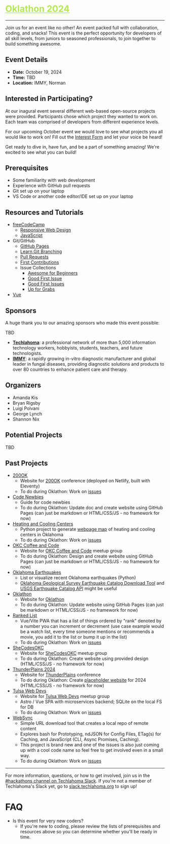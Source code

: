 <h1><a href="https://github.com/techlahoma/oklathon/" style="color: #B5E853;">Oklathon 2024</a></h1>  

<hr />

Join us for an event like no other! An event packed full with collaboration, coding, and snacks! This event is the perfect opportunity for developers of all skill levels, from juniors to seasoned professionals, to join together to build something awesome. 

<!-- Join us for an afternoon of creativity, collaboration, and coding. This event is the perfect opportunity for developers of all skill levels, from juniors to seasoned professionals, to come together and make a real difference.  -->

<!-- Oklathon isn't just about writing code; it's about harnessing the power of open source to create positive changes in our community. -->

## Event Details

<!-- * **Date:** Saturday, March 9th, 2024  
* **Time:** 1:00 PM to 5:00 PM  
* **Location:** Norman, OK - [IMMY](https://maps.app.goo.gl/t8X6L1gHGjDrwVYD6)
* **Format:** In-person team event -->

* **Date:** October 19, 2024
* **Time:** TBD 
* **Location:** IMMY, Norman

<!-- Several different web-based open-source projects will be provided prior to the event. Participants will choose which project they would like to work on. Each team will be comprised of developers from different experience levels. At the conclusion of the event, each team will have an optional opportunity to present the work they have done or talk about what they worked on. -->

## Interested in Participating?

At our inagural event several different web-based open-source projects were provided. Participants chose which project they wanted to work on. Each team was comprised of developers from different experience levels. 

For our upcoming October event we would love to see what projects you all would like to work on! Fill out the [Interest Form](https://docs.google.com/forms/d/1vD8mLukucD6QI8EEj73BsDP2C2u3LIcPHtmJ8dP3vIA/viewform) and let your voice be heard!


<!-- If you're interested in joining the Hackathon, please fill out the [Interest Form](https://docs.google.com/forms/d/e/1FAIpQLSf4D8tSHEjMSJL2pnNjWYyRLuXBYTbLC3i_V9rx2uM2Y4jmCg/viewform).

If you know which project(s) you're interested in and are pretty sure you'll be able to attend the event, go ahead and [register](https://forms.gle/aW11ad1mjoEZE2jVA)! -->

<!-- If you would like to be kept up-to-date as we finialize the details, please fill out the [Interest Form](https://docs.google.com/forms/d/1vD8mLukucD6QI8EEj73BsDP2C2u3LIcPHtmJ8dP3vIA/viewform) -->

Get ready to dive in, have fun, and be a part of something amazing! We're excited to see what you can build! 

## Prerequisites

- Some familiarity with web development
- Experience with GitHub pull requests
- Git set up on your laptop
- VS Code or another code editor/IDE set up on your laptop

## Resources and Tutorials

- [freeCodeCamp](https://www.freecodecamp.org/)
  - [Responsive Web Design](https://www.freecodecamp.org/learn/2022/responsive-web-design/)
  - [JavaScript](https://www.freecodecamp.org/learn/javascript-algorithms-and-data-structures-v8/)
- Git/GitHub
  - [GitHub Pages](https://pages.github.com/)
  - [Learn Git Branching](https://learngitbranching.js.org/)
  - [Pull Requests](https://docs.github.com/en/pull-requests/collaborating-with-pull-requests/proposing-changes-to-your-work-with-pull-requests/creating-a-pull-request)
  - [First Contributions](https://github.com/firstcontributions/first-contributions)
  - Issue Collections
    - [Awesome for Beginners](https://github.com/MunGell/awesome-for-beginners)
    - [Good First Issue](https://goodfirstissue.dev/)
    - [Good First Issues](https://goodfirstissues.com/)
    - [Up for Grabs](https://up-for-grabs.net/)
- [Vue](https://vuejs.org/tutorial)

## Sponsors

A huge thank you to our amazing sponsors who made this event possible:

TBD

- **[Techlahoma](https://www.techlahoma.org/)**: a professional network of more than 5,000 information technology workers, hobbyists, students, teachers, and future technologists.
- **[IMMY](https://immy.com/)**: a rapidly growing in-vitro diagnostic manufacturer and global leader in fungal diseases, providing diagnostic solutions and products to over 80 countries to enhance patient care and therapy.
<!-- - **[ITG](https://www.immytech.com/)**: a software and data analytics company that specializes in improving healthcare systems.

- **[SPLOTCH CREATIVE](https://www.splotch.page/)**:  a multifaceted company offering services in 3D/2D printing, electronics manufacturing, design, sign making, interactive art, electronics design, and fulfillment services, emphasizing innovation in tech and art. -->

## Organizers

- Amanda Kis
- Bryan Rigsby
- Luigi Polvani
- George Lynch
- Shannon Nix

<!-- **[Oklathon Talk](https://www.youtube.com/watch?v=4Dk5jlRfWsw&t=4745s)** presented by Fazil Raja -->

## Potential Projects 

TBD

## Past Projects

- [200OK](https://github.com/techlahoma/200ok-site)
  - Website for [200OK](https://200ok.us/) conference (deployed on Netlify, built with Eleventy)
  - To do during Oklathon: Work on [issues](https://github.com/techlahoma/200ok-site/issues?q=is%3Aissue+is%3Aopen+label%3Aoklathon)
- [Code Newbies](https://github.com/techlahoma/code-newbies)
  - Guide for code newbies
  - To do during Oklathon: Update doc and create website using GitHub Pages (can just be markdown or HTML/CSS/JS - no framework for now)
- [Heating and Cooling Centers](https://github.com/alex-code4okc/oklahoma_cooling_centers_python)
  - Python project to generate [webpage map](https://alex-code4okc.github.io/oklahoma_cooling_centers_python/) of heating and cooling centers in Oklahoma
  - To do during Oklathon: Work on [issues](https://github.com/alex-code4okc/oklahoma_cooling_centers_python/issues)
- [OKC Coffee and Code](https://github.com/kacollins/okc-coffee-and-code)
  - Website for [OKC Coffee and Code](https://www.meetup.com/okccoffeeandcode/) meetup group
  - To do during Oklathon: Design and create website using GitHub Pages (can just be markdown or HTML/CSS/JS - no framework for now)
- [Oklahoma Earthquakes](https://github.com/somet-code/oklahoma_earthquakes)
  - List or visualize recent Oklahoma earthquakes (Python)
  - [Oklahoma Geological Survey Earthquake Catalog Download Tool](https://ogsweb.ou.edu/eq_catalog/) and [USGS Earthquake Catalog API](https://earthquake.usgs.gov/fdsnws/event/1/) might be useful
- [Oklathon](https://github.com/techlahoma/oklathon)
  - Website for [Oklathon](https://hack.techlahoma.org/)
  - To do during Oklathon: Update website using GitHub Pages (can just be markdown or HTML/CSS/JS - no framework for now)
- [Ranked List](https://github.com/cotterjd/ranked-list)
  - Vue/Vite PWA that has a list of things ordered by "rank" denoted by a number you can increment or decrement (use case example would be a watch list, every time someone mentions or recommends a movie, you add it to the list or bump it up in the list)
  - To do during Oklathon: Work on [issues](https://github.com/cotterjd/ranked-list/issues)
- [SheCodesOKC](https://github.com/shecodesokc/shecodesokc.org)
  - Website for [SheCodesOKC](https://www.meetup.com/shecodesokc) meetup group
  - To do during Oklathon: Create website using provided design (HTML/CSS/JS - no framework for now)
- [ThunderPlains 2024](https://github.com/techlahoma/thunderplains-2024)
  - Website for [ThunderPlains](https://thunderplainsconf.com/) conference
  - To do during Oklathon: Create [placeholder website](https://github.com/techlahoma/thunderplains-2024/issues/1) for 2024 (HTML/CSS/JS - no framework for now)
- [Tulsa Web Devs](https://github.com/tulsawebdevs/website)
  - Website for [Tulsa Web Devs](https://www.meetup.com/tulsa-web-devs/) meetup group
  - Astro / Vue SPA with microservices backend; SQLite on the local FS for DB
  - To do during Oklathon: Work on [issues](https://github.com/tulsawebdevs/website/issues)
- [WebSync](https://github.com/jtsmedley/WebSync)
  - Simple URL download tool that creates a local repo of remote content
  - Explores bash for Prototyping, ndJSON for Config Files, ETag(s) for Caching, and JavaScript (CLI, Async Promises, Caching).
  - This project is brand new and one of the issues is also just coming up with a cool code name so feel free to get involved even in a small way.
  - To do during Oklathon: Work on [issues](https://github.com/jtsmedley/WebSync/issues)

---

For more information, questions, or how to get involved, join us in the [#hackathons channel on Techlahoma Slack](https://techlahoma.slack.com/archives/C0658NNE6LS). If you're not a member of Techlahoma's Slack yet, go to [slack.techlahoma.org](http://slack.techlahoma.org/) to sign up!

# FAQ

* Is this event for very new coders?
  * If you're new to coding, please review the lists of prerequisites and resources above so you can determine whether you'll be ready in time.
<!-- * How many days does this hackathon last? -->
  <!-- * Just one! We might do another event like this again someday, but this time will be on Saturday, March 9 only!-->
<!--* Is it ok to be late?-->
  <!--* Yes, but the hackathon is only 4 hours long, so you probably won't want to show up too late.-->
<!--* Can we incorporate hardware elements into our projects? (Raspberry Pi, ESP8266, etc.)-->
  <!--* You can do this outside of Oklathon, but please don't bring any hardware items to the event. Just bring your laptop and any accessories you need for it, like your charging cable!-->
<!--* Do we have to finish a project or feature during the hackathon?-->
  <!--* Definitely not. Any progress is a success! -->
